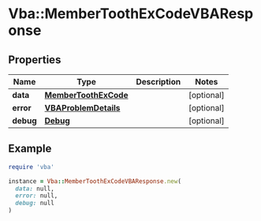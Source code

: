# Vba::MemberToothExCodeVBAResponse

## Properties

| Name | Type | Description | Notes |
| ---- | ---- | ----------- | ----- |
| **data** | [**MemberToothExCode**](MemberToothExCode.md) |  | [optional] |
| **error** | [**VBAProblemDetails**](VBAProblemDetails.md) |  | [optional] |
| **debug** | [**Debug**](Debug.md) |  | [optional] |

## Example

```ruby
require 'vba'

instance = Vba::MemberToothExCodeVBAResponse.new(
  data: null,
  error: null,
  debug: null
)
```

